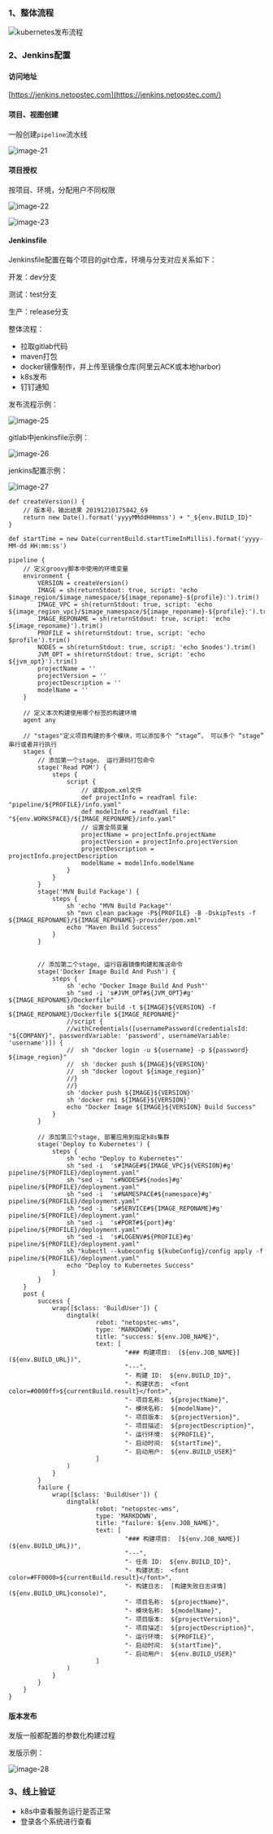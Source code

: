 ### **1、整体流程**

![kubernetes发布流程](https://raw.githubusercontent.com/zhime/picBed/main/images/2025/kubernetes%E5%8F%91%E5%B8%83%E6%B5%81%E7%A8%8B.png)

### **2、Jenkins配置**

#### **访问地址**

[https://jenkins.netopstec.com](https://jenkins.netopstec.com/)

#### **项目、视图创建**

一般创建`pipeline`流水线

![image-21](https://raw.githubusercontent.com/zhime/picBed/main/images/2025/image-21.png)

#### **项目授权**

按项目、环境，分配用户不同权限

![image-22](https://raw.githubusercontent.com/zhime/picBed/main/images/2025/image-22.png)

![image-23](https://raw.githubusercontent.com/zhime/picBed/main/images/2025/image-23.png)

#### **Jenkinsfile**

Jenkinsfile配置在每个项目的git仓库，环境与分支对应关系如下：

开发：dev分支

测试：test分支

生产：release分支

整体流程：

- 拉取gitlab代码
- maven打包
- docker镜像制作，并上传至镜像仓库(阿里云ACK或本地harbor)
- k8s发布
- 钉钉通知

发布流程示例：

![image-25](https://raw.githubusercontent.com/zhime/picBed/main/images/2025/image-25.png)

gitlab中jenkinsfile示例：

![image-26](https://raw.githubusercontent.com/zhime/picBed/main/images/2025/image-26.png)

jenkins配置示例：

![image-27](https://raw.githubusercontent.com/zhime/picBed/main/images/2025/image-27.png)

```
def createVersion() {
    // 版本号，输出结果 20191210175842_69
    return new Date().format('yyyyMMddHHmmss') + "_${env.BUILD_ID}"
}

def startTime = new Date(currentBuild.startTimeInMillis).format('yyyy-MM-dd HH:mm:ss')

pipeline {
    // 定义groovy脚本中使用的环境变量
    environment {
        VERSION = createVersion()
        IMAGE = sh(returnStdout: true, script: 'echo $image_region/$image_namespace/${image_reponame}-${profile}:').trim()
        IMAGE_VPC = sh(returnStdout: true, script: 'echo ${image_region_vpc}/$image_namespace/${image_reponame}-${profile}:').trim()
        IMAGE_REPONAME = sh(returnStdout: true, script: 'echo ${image_reponame}').trim()
        PROFILE = sh(returnStdout: true, script: 'echo $profile').trim()
        NODES = sh(returnStdout: true, script: 'echo $nodes').trim()
        JVM_OPT = sh(returnStdout: true, script: 'echo ${jvm_opt}').trim()
        projectName = ''
        projectVersion = ''
        projectDescription = ''
        modelName = ''
    }

    // 定义本次构建使用哪个标签的构建环境
    agent any

    // "stages"定义项目构建的多个模块，可以添加多个 “stage”， 可以多个 “stage” 串行或者并行执行
    stages {
        // 添加第一个stage， 运行源码打包命令
        stage('Read POM') {
            steps {
                script {
                    // 读取pom.xml文件
                    def projectInfo = readYaml file: "pipeline/${PROFILE}/info.yaml"
                    def modelInfo = readYaml file: "${env.WORKSPACE}/${IMAGE_REPONAME}/info.yaml"
                    // 设置全局变量
                    projectName = projectInfo.projectName
                    projectVersion = projectInfo.projectVersion
                    projectDescription = projectInfo.projectDescription
                    modelName = modelInfo.modelName
                }
            }
        }
        stage('MVN Build Package') {
            steps {
                sh 'echo "MVN Build Package"'
                sh "mvn clean package -P${PROFILE} -B -DskipTests -f ${IMAGE_REPONAME}/${IMAGE_REPONAME}-provider/pom.xml"
                echo "Maven Build Success"
            }
        }


        // 添加第二个stage, 运行容器镜像构建和推送命令
        stage('Docker Image Build And Push') {
            steps {
                sh 'echo "Docker Image Build And Push"'
                sh "sed -i 's#JVM_OPT#${JVM_OPT}#g' ${IMAGE_REPONAME}/Dockerfile"
                sh "docker build -t ${IMAGE}${VERSION} -f ${IMAGE_REPONAME}/Dockerfile ${IMAGE_REPONAME}"
                //script {
                //withCredentials([usernamePassword(credentialsId: "${COMPANY}", passwordVariable: 'password', usernameVariable: 'username')]) {
                //  sh "docker login -u ${username} -p ${password} ${image_region}"
                //  sh 'docker push ${IMAGE}${VERSION}'
                //  sh "docker logout ${image_region}"
                //}
                //}
                sh 'docker push ${IMAGE}${VERSION}'
                sh 'docker rmi ${IMAGE}${VERSION}'
                echo "Docker Image ${IMAGE}${VERSION} Build Success"
            }
        }

        // 添加第三个stage, 部署应用到指定k8s集群
        stage('Deploy to Kubernetes') {
            steps {
                sh 'echo "Deploy to Kubernetes"'
                sh "sed -i  's#IMAGE#${IMAGE_VPC}${VERSION}#g' pipeline/${PROFILE}/deployment.yaml"
                sh "sed -i  's#NODES#${nodes}#g' pipeline/${PROFILE}/deployment.yaml"
                sh "sed -i  's#NAMESPACE#${namespace}#g' pipeline/${PROFILE}/deployment.yaml"
                sh "sed -i  's#SERVICE#${IMAGE_REPONAME}#g' pipeline/${PROFILE}/deployment.yaml"
                sh "sed -i  's#PORT#${port}#g' pipeline/${PROFILE}/deployment.yaml"
                sh "sed -i  's#LOGENV#${PROFILE}#g' pipeline/${PROFILE}/deployment.yaml"
                sh "kubectl --kubeconfig ${kubeConfig}/config apply -f pipeline/${PROFILE}/deployment.yaml"
                echo "Deploy to Kubernetes Success"
            }
        }
    }
    post {
        success {
            wrap([$class: 'BuildUser']) {
                dingtalk(
                        robot: "netopstec-wms",
                        type: 'MARKDOWN',
                        title: "success: ${env.JOB_NAME}",
                        text: [
                                "### 构建项目:  [${env.JOB_NAME}](${env.BUILD_URL})",
                                "---",
                                "- 构建 ID:  ${env.BUILD_ID}",
                                "- 构建状态:  <font color=#0000ff>${currentBuild.result}</font>",
                                "- 项目名称:  ${projectName}",
                                "- 模块名称:  ${modelName}",
                                "- 项目版本:  ${projectVersion}",
                                "- 项目描述:  ${projectDescription}",
                                "- 运行环境:  ${PROFILE}",
                                "- 启动时间:  ${startTime}",
                                "- 启动用户:  ${env.BUILD_USER}"
                        ]
                )
            }
        }
        failure {
            wrap([$class: 'BuildUser']) {
                dingtalk(
                        robot: "netopstec-wms",
                        type: 'MARKDOWN',
                        title: "failure: ${env.JOB_NAME}",
                        text: [
                                "### 构建项目:  [${env.JOB_NAME}](${env.BUILD_URL})",
                                "---",
                                "- 任务 ID:  ${env.BUILD_ID}",
                                "- 构建状态:  <font color=#FF0000>${currentBuild.result}</font>",
                                "- 构建日志:  [构建失败日志详情](${env.BUILD_URL}console)",
                                "- 项目名称:  ${projectName}",
                                "- 模块名称:  ${modelName}",
                                "- 项目版本:  ${projectVersion}",
                                "- 项目描述:  ${projectDescription}",
                                "- 运行环境:  ${PROFILE}",
                                "- 启动时间:  ${startTime}",
                                "- 启动用户:  ${env.BUILD_USER}"
                        ]
                )
            }
        }
    }
}
```

#### **版本发布**

发版一般都配置的参数化构建过程

发版示例：

![image-28](https://raw.githubusercontent.com/zhime/picBed/main/images/2025/image-28.png)

### **3、线上验证**

- k8s中查看服务运行是否正常
- 登录各个系统进行查看